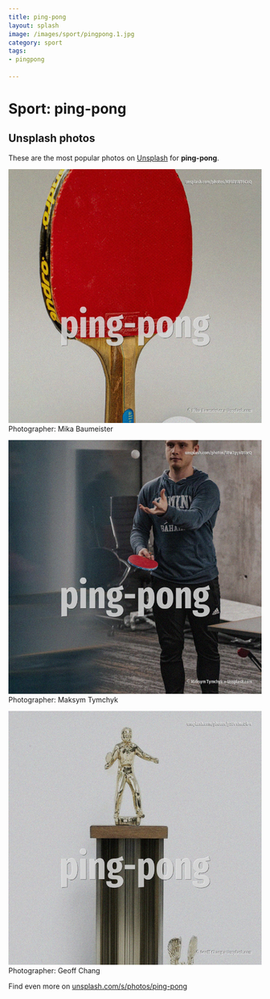 ```yaml
---
title: ping-pong
layout: splash
image: /images/sport/pingpong.1.jpg
category: sport
tags:
- pingpong

---
```

# Sport: ping-pong



 
## Unsplash photos
These are the most popular photos on [Unsplash](https://unsplash.com) for **ping-pong**.
 
![ping-pong](/images/sport/pingpong.1.jpg)
Photographer:  Mika Baumeister
 
![ping-pong](/images/sport/pingpong.2.jpg)
Photographer:  Maksym Tymchyk
 
![ping-pong](/images/sport/pingpong.3.jpg)
Photographer:  Geoff Chang
 
Find even more on [unsplash.com/s/photos/ping-pong](https://unsplash.com/s/photos/ping-pong)
 

